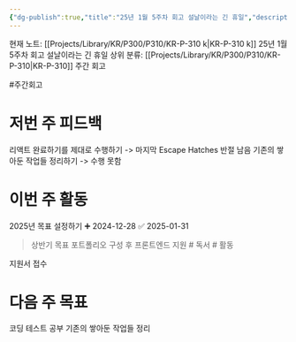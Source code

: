 ```yaml
---
{"dg-publish":true,"title":"25년 1월 5주차 회고 설날이라는 긴 휴일","description":"25년 1월 5주차의 경우 설날이다보니 쉬는 한주가 됐습니다. 1월달이 벌써 지나간 만큼 좀 더 가시적인 성과가 필요하지 않았나 반성해봅니다.","permalink":"/projects/library/kr/p300/p310/kr-p-310-k/","dgPassFrontmatter":true,"noteIcon":"0","created":"2025-01-31T16:35:24.761+09:00","updated":"2025-03-18T02:05:05.246+09:00"}
---
```


현재 노트: [[Projects/Library/KR/P300/P310/KR-P-310 k\|KR-P-310 k]] 25년 1월 5주차 회고 설날이라는 긴 휴일
상위 분류: [[Projects/Library/KR/P300/P310/KR-P-310\|KR-P-310]] 주간 회고

#주간회고 



# 저번 주 피드백
리액트 완료하기를 제대로 수행하기 -> 마지막 Escape Hatches 반절 남음
기존의 쌓아둔 작업들 정리하기 -> 수행 못함

# 이번 주 활동

2025년 목표 설정하기 ➕ 2024-12-28 ✅ 2025-01-31
> 상반기 목표 포트폴리오 구성 후 프론트엔드 지원 # 독서 # 활동


지원서 접수

# 다음 주 목표
코딩 테스트 공부
기존의 쌓아둔 작업들 정리

